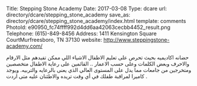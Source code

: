 Title:          Stepping Stone Academy
Date:           2017-03-08
Type:           dcare
url:            directory/dcare/stepping_stone_academy
save_as:        directory/dcare/stepping_stone_academy/index.html
template:       comments
PhotoId:        e90950_fc74ffff992d4dd6aa42063cecbb4452_result.png
Telephone:      (615)-849-8456
Address:        1411 Kensington Square CourtMurfreesboro, TN 37130
website:        http://www.steppingstone-academy.com/

حضانه اكاديميه بحيث تحرص على تعليم الاطفال الاشياء اللي ممكن تفيدهم مثل الارقام والاحرف وبعض الكلمات وعلى حسب الاعمار .. القائمين على رعاية الاطفال متخصصين ومتخرجين من جامعات مما يدل على المستوى العالي الذي يعنى بالرعايه والتربيه. ويوجد كاميرا لمراقبة طفلك في أي وقت تريده والاطئنان عليه متى اردت .


